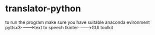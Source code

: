 # translator-python

to run the program make sure you have suitable anaconda evironment
pyttsx3---->text to speech
tkinter---->GUI toolkit
